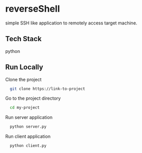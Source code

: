 # reverseShell
simple SSH like application to remotely access target machine.


## Tech Stack
python


## Run Locally

Clone the project

```bash
  git clone https://link-to-project
```

Go to the project directory

```bash
  cd my-project
```

Run server application

```bash
  python server.py
```

Run client application

```bash
  python client.py
```


